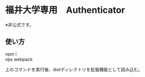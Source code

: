 # 福井大学専用　Authenticator

※非公式です。  

## 使い方
npm i  
npx webpack  
  

上のコマンドを実行後、distディレクトリを拡張機能として読み込む。

